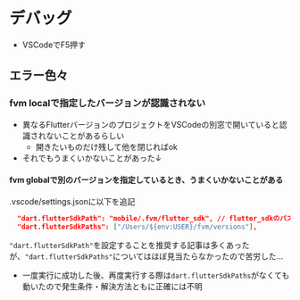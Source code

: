 # デバッグ
- VSCodeでF5押す

## エラー色々
### fvm localで指定したバージョンが認識されない
- 異なるFlutterバージョンのプロジェクトをVSCodeの別窓で開いていると認識されないことがあるらしい
  - 開きたいものだけ残して他を閉じればok
- それでもうまくいかないことがあった↓
#### fvm globalで別のバージョンを指定しているとき、うまくいかないことがある
.vscode/settings.jsonに以下を追記

```json
  "dart.flutterSdkPath": "mobile/.fvm/flutter_sdk", // flutter_sdkのパス
  "dart.flutterSdkPaths": ["/Users/${env:USER}/fvm/versions"],
```

`"dart.flutterSdkPath"`を設定することを推奨する記事は多くあったが、`"dart.flutterSdkPaths"`についてはほぼ見当たらなかったので苦労した...

- 一度実行に成功した後、再度実行する際は`dart.flutterSdkPaths`がなくても動いたので発生条件・解決方法ともに正確には不明
